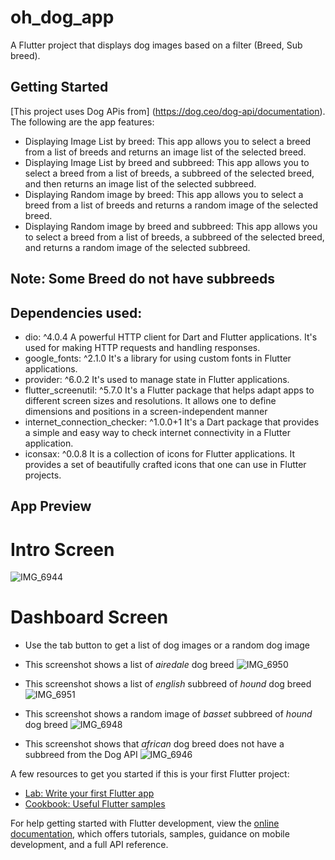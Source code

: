 # oh_dog_app

A Flutter project that displays dog images based on a filter (Breed, Sub breed).

## Getting Started

[This project uses Dog APis from] (https://dog.ceo/dog-api/documentation).
The following are the app features:
 - Displaying Image List by breed: This app allows you to select a breed from a list of breeds and returns an image list of the selected breed.
 - Displaying Image List by breed and subbreed: This app allows you to select a breed from a list of breeds, a subbreed of the selected breed, and then returns an image list of the selected subbreed.
 - Displaying Random image by breed: This app allows you to select a breed from a list of breeds and returns a random image of the selected breed.
 - Displaying Random image by breed and subbreed: This app allows you to select a breed from a list of breeds, a subbreed of the selected breed, and returns a random image of the selected subbreed.
   
## Note: Some Breed do not have subbreeds

## Dependencies used:
 - dio: ^4.0.4  A powerful HTTP client for Dart and Flutter applications. It's used for making HTTP requests and handling responses. 
 - google_fonts: ^2.1.0  It's a library for using custom fonts in Flutter applications.
 - provider: ^6.0.2  It's used to manage state in Flutter applications.
 - flutter_screenutil: ^5.7.0 It's a Flutter package that helps adapt apps to different screen sizes and resolutions. It allows one to define dimensions and positions in a screen-independent manner
 - internet_connection_checker: ^1.0.0+1 It's a Dart package that provides a simple and easy way to check internet connectivity in a Flutter application.
 - iconsax: ^0.0.8 It is a collection of icons for Flutter applications. It provides a set of beautifully crafted icons that one can use in Flutter projects.

## App Preview

# Intro Screen
![IMG_6944](https://github.com/funmi-cod/oh_dog_app/assets/62282706/8ca8c5e5-b789-479c-8041-8338887f58dd)

# Dashboard Screen
- Use the tab button to get a list of dog images or a random dog image
- This screenshot shows a list of *airedale* dog breed 
  ![IMG_6950](https://github.com/funmi-cod/oh_dog_app/assets/62282706/17f45cf4-c6cf-4b0d-b89d-3ae7d099f751)


- This screenshot shows a list of *english* subbreed of *hound* dog breed
  ![IMG_6951](https://github.com/funmi-cod/oh_dog_app/assets/62282706/5270d5a2-0f14-49b2-874e-e718339b9bfd)

- This screenshot shows a random image of *basset* subbreed of *hound* dog breed
  ![IMG_6948](https://github.com/funmi-cod/oh_dog_app/assets/62282706/e1683a4d-cdc0-4eb3-9953-7edf3087efa5)

- This screenshot shows that *african* dog breed does not have a subbreed from the Dog API
  ![IMG_6946](https://github.com/funmi-cod/oh_dog_app/assets/62282706/ab5fb2b5-468f-42ad-b7e6-6652e3905321)





A few resources to get you started if this is your first Flutter project:

- [Lab: Write your first Flutter app](https://docs.flutter.dev/get-started/codelab)
- [Cookbook: Useful Flutter samples](https://docs.flutter.dev/cookbook)

For help getting started with Flutter development, view the
[online documentation](https://docs.flutter.dev/), which offers tutorials,
samples, guidance on mobile development, and a full API reference.
